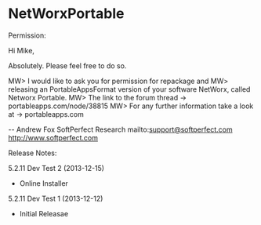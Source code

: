 NetWorxPortable
===============
Permission:

Hi Mike,

Absolutely. Please feel free to do so.

MW> I would like to ask you for permission for repackage and
MW> releasing an PortableAppsFormat version of your software NetWorx, called Networx Portable.
MW> The link to the forum thread -> portableapps.com/node/38815
MW> For any further information take a look at -> portableapps.com

--
Andrew Fox
SoftPerfect Research
mailto:support@softperfect.com
http://www.softperfect.com


Release Notes:

5.2.11 Dev Test 2 (2013-12-15) 
  - Online Installer

5.2.11 Dev Test 1 (2013-12-12)
  - Initial Releasae
